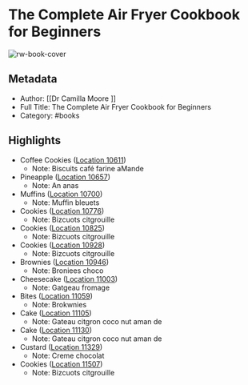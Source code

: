 # The Complete Air Fryer Cookbook for Beginners

![rw-book-cover](https://m.media-amazon.com/images/I/91LsiRvxFOL._SY160.jpg)

## Metadata
- Author: [[Dr Camilla Moore ]]
- Full Title: The Complete Air Fryer Cookbook for Beginners
- Category: #books

## Highlights
- Coffee Cookies ([Location 10611](https://readwise.io/to_kindle?action=open&asin=B07WT2DBRN&location=10611))
    - Note: Biscuits café farine aMande
- Pineapple ([Location 10657](https://readwise.io/to_kindle?action=open&asin=B07WT2DBRN&location=10657))
    - Note: An anas
- Muffins ([Location 10700](https://readwise.io/to_kindle?action=open&asin=B07WT2DBRN&location=10700))
    - Note: Muffin bleuets
- Cookies ([Location 10776](https://readwise.io/to_kindle?action=open&asin=B07WT2DBRN&location=10776))
    - Note: Bizcuots citgrouille
- Cookies ([Location 10825](https://readwise.io/to_kindle?action=open&asin=B07WT2DBRN&location=10825))
    - Note: Bizcuots citgrouille
- Cookies ([Location 10928](https://readwise.io/to_kindle?action=open&asin=B07WT2DBRN&location=10928))
    - Note: Bizcuots citgrouille
- Brownies ([Location 10946](https://readwise.io/to_kindle?action=open&asin=B07WT2DBRN&location=10946))
    - Note: Broniees choco
- Cheesecake ([Location 11003](https://readwise.io/to_kindle?action=open&asin=B07WT2DBRN&location=11003))
    - Note: Gatgeau fromage
- Bites ([Location 11059](https://readwise.io/to_kindle?action=open&asin=B07WT2DBRN&location=11059))
    - Note: Brokwnies
- Cake ([Location 11105](https://readwise.io/to_kindle?action=open&asin=B07WT2DBRN&location=11105))
    - Note: Gateau citgron coco nut aman de
- Cake ([Location 11130](https://readwise.io/to_kindle?action=open&asin=B07WT2DBRN&location=11130))
    - Note: Gateau citgron coco nut aman de
- Custard ([Location 11329](https://readwise.io/to_kindle?action=open&asin=B07WT2DBRN&location=11329))
    - Note: Creme chocolat
- Cookies ([Location 11507](https://readwise.io/to_kindle?action=open&asin=B07WT2DBRN&location=11507))
    - Note: Bizcuots citgrouille
